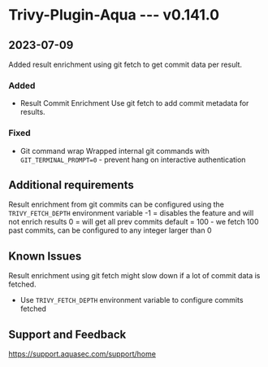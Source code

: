 
# Trivy-Plugin-Aqua --- v0.141.0
 
## 2023-07-09
 
Added result enrichment using git fetch to get commit data per result.
 
### Added
- Result Commit Enrichment
  Use git fetch to add commit metadata for results.

### Fixed
 - Git command wrap 
   Wrapped internal git commands with `GIT_TERMINAL_PROMPT=0` - prevent hang on interactive authentication
 
## Additional requirements
  
  Result enrichment from git commits can be configured using the `TRIVY_FETCH_DEPTH` environment variable
    -1 = disables the feature and will not enrich results
    0 = will get all prev commits
    default = 100 - we fetch 100 past commits, can be configured to any integer larger than 0

## Known Issues
 Result enrichment using git fetch might slow down if a lot of commit data is fetched. 
- Use `TRIVY_FETCH_DEPTH` environment variable to configure commits fetched
 
## Support and Feedback
  https://support.aquasec.com/support/home
  
